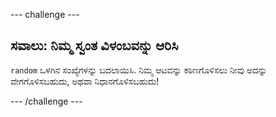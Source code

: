 --- challenge ---

## ಸವಾಲು: ನಿಮ್ಮ ಸ್ವಂತ ವಿಳಂಬವನ್ನು ಆರಿಸಿ

`random` ಒಳಗಿನ ಸಂಖ್ಯೆಗಳನ್ನು ಬದಲಾಯಿಸಿ. ನಿಮ್ಮ ಆಟವನ್ನು ಕಠಿಣಗೊಳಿಸಲು ನೀವು ಅದನ್ನು ವೇಗಗೊಳಿಸಬಹುದು, ಅಥವಾ ನಿಧಾನಗೊಳಿಸಬಹುದು!

--- /challenge ---